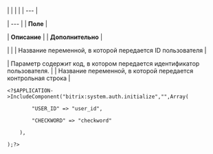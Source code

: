 |  |  |  |
| --- |

| --- |
| **Поле** |

| **Описание** |
| **Дополнительно** |

| |
| Название переменной, в которой передается ID пользователя |

| Параметр содержит код, в котором передается идентификатор пользователя. |
| Название переменной, в которой передается контрольная строка |

```
<?$APPLICATION->IncludeComponent("bitrix:system.auth.initialize","",Array(

		"USER_ID" => "user_id",

		"CHECKWORD" => "checkword"

	),

);?>
```